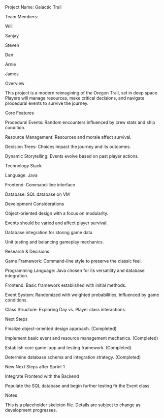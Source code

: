 Project Name: Galactic Trail

Team Members:

Will

Sanjay

Steven

Dan

Arnie

James

Overview

This project is a modern reimagining of the Oregon Trail, set in deep space. Players will manage resources, make critical decisions, and navigate procedural events to survive the journey.

Core Features

Procedural Events: Random encounters influenced by crew stats and ship condition.

Resource Management: Resources and morale affect survival.

Decision Trees: Choices impact the journey and its outcomes.

Dynamic Storytelling: Events evolve based on past player actions.

Technology Stack

Language: Java

Frontend: Command-line interface

Database: SQL database on VM

Development Considerations

Object-oriented design with a focus on modularity.

Events should be varied and affect player survival.

Database integration for storing game data.

Unit testing and balancing gameplay mechanics.

Research & Decisions

Game Framework: Command-line style to preserve the classic feel.

Programming Language: Java chosen for its versatility and database integration.

Frontend: Basic framework established with initial methods.

Event System: Randomized with weighted probabilities, influenced by game conditions.

Class Structure: Exploring Day vs. Player class interactions.

Next Steps

Finalize object-oriented design approach. (Completed)

Implement basic event and resource management mechanics. (Completed)

Establish core game loop and testing framework. (Completed)

Determine database schema and integration strategy. (Completed)

New Next Steps after Sprint 1

Integrate Frontend with the Backend

Populate the SQL database and begin further testing fir the Event class

Notes

This is a placeholder skeleton file. Details are subject to change as development progresses.
